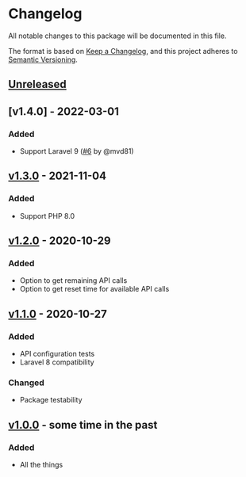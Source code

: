 # Changelog
All notable changes to this package will be documented in this file.

The format is based on [Keep a Changelog](https://keepachangelog.com/en/1.0.0/),
and this project adheres to [Semantic Versioning](https://semver.org/spec/v2.0.0.html).

## [Unreleased]

## [v1.4.0] - 2022-03-01
### Added
- Support Laravel 9 ([#6](https://github.com/timothydc/laravel-lightspeed-ecom-api/pull/6) by @mvd81)

## [v1.3.0] - 2021-11-04
### Added
- Support PHP 8.0

## [v1.2.0] - 2020-10-29
### Added
- Option to get remaining API calls
- Option to get reset time for available API calls

## [v1.1.0] - 2020-10-27
### Added
- API configuration tests
- Laravel 8 compatibility
### Changed
- Package testability

## [v1.0.0] - some time in the past
### Added
- All the things

[Unreleased]: https://github.com/timothydc/laravel-lightspeed-ecom-api/compare/v1.4.0...HEAD
[v1.3.0]: https://github.com/timothydc/laravel-lightspeed-ecom-api/compare/v1.3.0...v1.4.0
[v1.3.0]: https://github.com/timothydc/laravel-lightspeed-ecom-api/compare/v1.2.0...v1.3.0
[v1.2.0]: https://github.com/timothydc/laravel-lightspeed-ecom-api/compare/v1.1.0...v1.2.0
[v1.1.0]: https://github.com/timothydc/laravel-lightspeed-ecom-api/compare/v1.0.0...v1.1.0
[v1.0.0]: https://github.com/timothydc/laravel-lightspeed-ecom-api/releases/tag/v1.0.0

